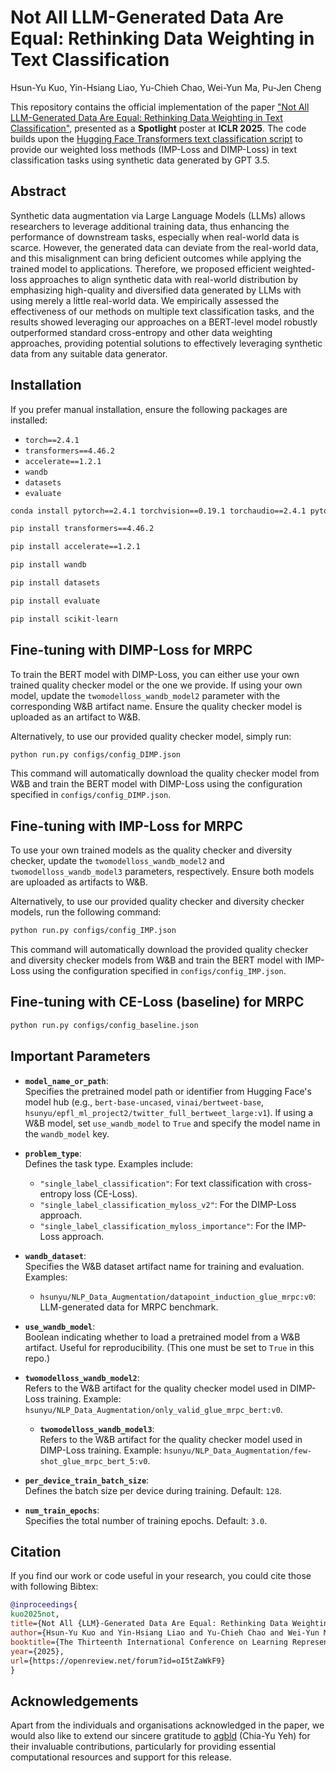 # Not All LLM-Generated Data Are Equal: Rethinking Data Weighting in Text Classification
Hsun-Yu Kuo, Yin-Hsiang Liao, Yu-Chieh Chao, Wei-Yun Ma, Pu-Jen Cheng

This repository contains the official implementation of the paper ["Not All LLM-Generated Data Are Equal: Rethinking Data Weighting in Text Classification"](https://openreview.net/forum?id=oI5tZaWkF9), presented as a **Spotlight** poster at **ICLR 2025**. The code builds upon the [Hugging Face Transformers text classification script](https://github.com/huggingface/transformers/tree/main/examples/pytorch/text-classification) to provide our weighted loss methods (IMP-Loss and DIMP-Loss) in text classification tasks using synthetic data generated by GPT 3.5.

## Abstract
Synthetic data augmentation via Large Language Models (LLMs) allows researchers to leverage additional training data, thus enhancing the performance of downstream tasks, especially when real-world data is scarce. However, the generated data can deviate from the real-world data, and this misalignment can bring deficient outcomes while applying the trained model to applications. Therefore, we proposed efficient weighted-loss approaches to align synthetic data with real-world distribution by emphasizing high-quality and diversified data generated by LLMs with using merely a little real-world data. We empirically assessed the effectiveness of our methods on multiple text classification tasks, and the results showed leveraging our approaches on a BERT-level model robustly outperformed standard cross-entropy and other data weighting approaches, providing potential solutions to effectively leveraging synthetic data from any suitable data generator.

<!-- ## Requirements

To set up the environment for this project, ensure you have the following dependencies installed. You can use the provided `environment.yml` file to create a Conda environment or manually install the required packages: -->

<!-- ### Using Conda
```bash
conda env create -f environment.yml
conda activate dimp
``` -->

## Installation
If you prefer manual installation, ensure the following packages are installed:

- `torch==2.4.1`
- `transformers==4.46.2`
- `accelerate==1.2.1`
- `wandb`
- `datasets`
- `evaluate`

```bash
conda install pytorch==2.4.1 torchvision==0.19.1 torchaudio==2.4.1 pytorch-cuda=12.4 -c pytorch -c nvidia

pip install transformers==4.46.2

pip install accelerate==1.2.1

pip install wandb

pip install datasets

pip install evaluate

pip install scikit-learn
```

## Fine-tuning with DIMP-Loss for MRPC

To train the BERT model with DIMP-Loss, you can either use your own trained quality checker model or the one we provide. If using your own model, update the `twomodelloss_wandb_model2` parameter with the corresponding W&B artifact name. Ensure the quality checker model is uploaded as an artifact to W&B.

Alternatively, to use our provided quality checker model, simply run:

```bash
python run.py configs/config_DIMP.json
```
This command will automatically download the quality checker model from W&B and train the BERT model with DIMP-Loss using the configuration specified in `configs/config_DIMP.json`.

## Fine-tuning with IMP-Loss for MRPC

To use your own trained models as the quality checker and diversity checker, update the `twomodelloss_wandb_model2` and `twomodelloss_wandb_model3` parameters, respectively. Ensure both models are uploaded as artifacts to W&B. 

Alternatively, to use our provided quality checker and diversity checker models, run the following command:

```bash
python run.py configs/config_IMP.json
```

This command will automatically download the provided quality checker and diversity checker models from W&B and train the BERT model with IMP-Loss using the configuration specified in `configs/config_IMP.json`.

## Fine-tuning with CE-Loss (baseline) for MRPC

```bash
python run.py configs/config_baseline.json
```

## Important Parameters

- **`model_name_or_path`**:  
  Specifies the pretrained model path or identifier from Hugging Face's model hub (e.g., `bert-base-uncased`, `vinai/bertweet-base`, `hsunyu/epfl_ml_project2/twitter_full_bertweet_large:v1`).
  If using a W&B model, set `use_wandb_model` to `True` and specify the model name in the `wandb_model` key.

- **`problem_type`**:  
  Defines the task type. Examples include:
  - `"single_label_classification"`: For text classification with cross-entropy loss (CE-Loss).
  - `"single_label_classification_myloss_v2"`: For the DIMP-Loss approach.
  - `"single_label_classification_myloss_importance"`: For the IMP-Loss approach.

- **`wandb_dataset`**:  
  Specifies the W&B dataset artifact name for training and evaluation. Examples:
  - `hsunyu/NLP_Data_Augmentation/datapoint_induction_glue_mrpc:v0`: LLM-generated data for MRPC benchmark.

- **`use_wandb_model`**:  
  Boolean indicating whether to load a pretrained model from a W&B artifact. Useful for reproducibility. (This one must be set to `True` in this repo.)

- **`twomodelloss_wandb_model2`**:  
  Refers to the W&B artifact for the quality checker model used in DIMP-Loss training. Example: `hsunyu/NLP_Data_Augmentation/only_valid_glue_mrpc_bert:v0`.

  - **`twomodelloss_wandb_model3`**:  
  Refers to the W&B artifact for the quality checker model used in DIMP-Loss training. Example: `hsunyu/NLP_Data_Augmentation/few-shot_glue_mrpc_bert_5:v0`.

- **`per_device_train_batch_size`**:  
  Defines the batch size per device during training. Default: `128`.

- **`num_train_epochs`**:  
  Specifies the total number of training epochs. Default: `3.0`.

## Citation
If you find our work or code useful in your research, you could cite those with following Bibtex:

```bibtex
@inproceedings{
kuo2025not,
title={Not All {LLM}-Generated Data Are Equal: Rethinking Data Weighting in Text Classification},
author={Hsun-Yu Kuo and Yin-Hsiang Liao and Yu-Chieh Chao and Wei-Yun Ma and Pu-Jen Cheng},
booktitle={The Thirteenth International Conference on Learning Representations},
year={2025},
url={https://openreview.net/forum?id=oI5tZaWkF9}
}
```

## Acknowledgements
Apart from the individuals and organisations acknowledged in the paper, we would also like to extend our sincere gratitude to [agbld](https://github.com/agbld) (Chia-Yu Yeh) for their invaluable contributions, particularly for providing essential computational resources and support for this release.









